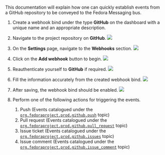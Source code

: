 This documentation will explain how one can quickly establish events from a
GitHub repository to be conveyed to the Fedora Messaging bus.

1. Create a webhook bind under the type **GitHub** on the dashboard with
   a unique name and an appropriate description.

2. Navigate to the project repository on **GitHub**.
   ![](/imgs/gthb/1.png)

3. On the **Settings** page, navigate to the **Webhooks** section.
   ![](/imgs/gthb/2.png)

4. Click on the **Add webhook** button to begin.
   ![](/imgs/gthb/3.png)

5. Reauthenticate yourself to **GitHub** if required.
   ![](/imgs/gthb/4.png)

6. Fill the information accurately from the created webhook bind.
   ![](/imgs/gthb/5.png)

7. After saving, the webhook bind should be enabled.
   ![](/imgs/gthb/6.png)

8. Perform one of the following actions for triggering the events.
   1. Push (Events catalogued under the [`org.fedoraproject.prod.github.push`](https://apps.fedoraproject.org/datagrepper/v2/search?topic=org.fedoraproject.prod.github.push) topic)
   2. Pull request (Events catalogued under the [`org.fedoraproject.prod.github.pull_request`](https://apps.fedoraproject.org/datagrepper/v2/search?topic=org.fedoraproject.prod.github.pull_request) topic)
   3. Issue ticket (Events catalogued under the [`org.fedoraproject.prod.github.issues`](https://apps.fedoraproject.org/datagrepper/v2/search?topic=org.fedoraproject.prod.github.issues) topic)
   4. Issue comment (Events catalogued under the [`org.fedoraproject.prod.github.issue_comment`](https://apps.fedoraproject.org/datagrepper/v2/search?topic=org.fedoraproject.prod.github.issue_comment) topic)
